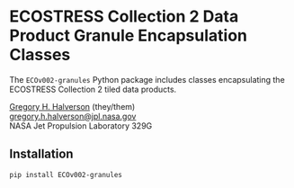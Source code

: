 # ECOSTRESS Collection 2 Data Product Granule Encapsulation Classes

The `ECOv002-granules` Python package includes classes encapsulating the ECOSTRESS Collection 2 tiled data products.

[Gregory H. Halverson](https://github.com/gregory-halverson-jpl) (they/them)<br>
[gregory.h.halverson@jpl.nasa.gov](mailto:gregory.h.halverson@jpl.nasa.gov)<br>
NASA Jet Propulsion Laboratory 329G

## Installation

```
pip install ECOv002-granules
```
